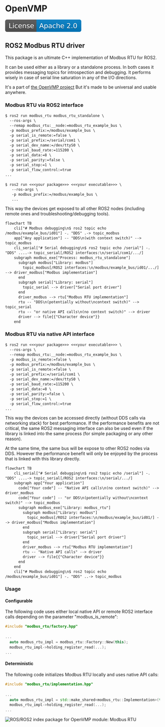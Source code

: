 # OpenVMP

[![License](./license.svg)](./LICENSE.txt)

## ROS2 Modbus RTU driver

This package is an ultimate C++ implementation of Modbus RTU for ROS2.

It can be used either as a library or a standalone process. In both cases it
provides messaging topics for introspection and debugging. It performs wisely
in case of serial line saturation in any of the I/O directions.

It's a part of [the OpenVMP project](https://github.com/openvmp/openvmp)
But it's made to be universal and usable anywhere.


### Modbus RTU via ROS2 interface

```
$ ros2 run modbus_rtu modbus_rtu_standalone \
  --ros-args \
  --remap modbus_rtu:__node:=modbus_rtu_example_bus \
  -p modbus_prefix:=/modbus/example_bus \
  -p serial_is_remote:=false \
  -p serial_prefix:=/serial/com1 \
  -p serial_dev_name:=/dev/ttyS0 \
  -p serial_baud_rate:=115200 \
  -p serial_data:=8 \
  -p serial_parity:=false \
  -p serial_stop:=1 \
  -p serial_flow_control:=true
...

$ ros2 run <<<your package>>> <<<your executable>>> \
   --ros-args \
   -p modbus_prefix:=/modbus/example_bus \
   ...
```

This way the devices get exposed to all other ROS2 nodes (including remote ones
and troubleshooting/debugging tools).

```mermaid
flowchart TB
    cli["# Modbus debugging\n$ ros2 topic echo /modbus/example_bus/id01"] -. "DDS" .-> topic_modbus
    app["Any application"] -- "DDS\n(with context switch)" --> topic_modbus
    cli_serial["# Serial debugging\n$ ros2 topic echo /serial"] -. "DDS" ....-> topic_serial[/ROS2 interfaces:\n/serial/com1/.../]
    subgraph modbus_exe["Process: modbus_rtu_standalone"]
      subgraph modbus["Library: modbus"]
        topic_modbus[/ROS2 interfaces:\n/modbus/example_bus/id01/.../] --> driver_modbus["Modbus implementation"]
      end
      subgraph serial["Library: serial"]
        topic_serial --> driver["Serial port driver"]
      end
      driver_modbus --> rtu["Modbus RTU implementation"]
      rtu -- "DDS\n(potentially without\ncontext switch)" --> topic_serial
      rtu -- "or native API calls\n(no context switch)" --> driver
      driver --> file{{"Character device"}}
    end
```

### Modbus RTU via native API interface

```
$ ros2 run <<<your package>>> <<<your executable>>> \
  --ros-args \
  --remap modbus_rtu:__node:=modbus_rtu_example_bus \
  -p modbus_is_remote:=false \
  -p modbus_prefix:=/modbus/example_bus \
  -p serial_is_remote:=false \
  -p serial_prefix:=/serial/com1 \
  -p serial_dev_name:=/dev/ttyS0 \
  -p serial_baud_rate:=115200 \
  -p serial_data:=8 \
  -p serial_parity:=false \
  -p serial_stop:=1 \
  -p serial_flow_control:=true
...
```
This way the devices can be accessed directly (without DDS calls via networking
stack) for best performance. If the performance benefits are not critical, the
same ROS2 messaging interface can also be used even if the library is linked
into the same process (for simple packaging or any other reason).

At the same time, the same bus will be expose to other ROS2 nodes
via DDS. However the performance benefit will only be enjoyed by the process
that is linked with this library directly.

```mermaid
flowchart TB
    cli_serial["# Serial debugging\n$ ros2 topic echo /serial"] -. "DDS" ....-> topic_serial[/ROS2 interfaces:\n/serial/.../]
    subgraph app["Your application"]
      code["Your code"] -- "Native API calls\n(no context switch)" --> driver_modbus
      code["Your code"] -- "or DDS\n(potentially without\ncontext switch)" --> topic_modbus
      subgraph modbus_exe["Library: modbus_rtu"]
        subgraph modbus["Library: modbus"]
          topic_modbus[/ROS2 interfaces:\n/modbus/example_bus/id01/] --> driver_modbus["Modbus implementation"]
        end
        subgraph serial["Library: serial"]
          topic_serial --> driver["Serial port driver"]
        end
        driver_modbus --> rtu["Modbus RTU implementation"]
        rtu -- "Native API calls" --> driver
        driver --> file{{"Character device"}}
      end
    end
    cli["# Modbus debugging\n$ ros2 topic echo /modbus/example_bus/id01"] -. "DDS" ..-> topic_modbus
```

### Usage

#### Configurable

The following code uses either local native API or remote ROS2 interface calls depending on the parameter "modbus_is_remote":

```c++
#include "modbus_rtu/factory.hpp"

...
  auto modbus_rtu_impl = modbus_rtu::Factory::New(this);
  modbus_rtu_impl->holding_register_read(...);
...
```

#### Deterministic

The following code initializes Modbus RTU locally and uses native API calls:

```c++
#include "modbus_rtu/implementation.hpp"

...
  auto modbus_rtu_impl = std::make_shared<modbus_rtu::Implementation>(this);
  modbus_rtu_impl->holding_register_read(...);
...
```



![ROS/ROS2 index package for OpenVMP module: Modbus RTU](https://www.google-analytics.com/collect?v=1&tid=UA-242596187-2&cid=555&aip=1&t=event&ec=github&ea=md&dp=%2FREADME.md&dt=ROS2%20package%20for%20Modbus%20RTU)
